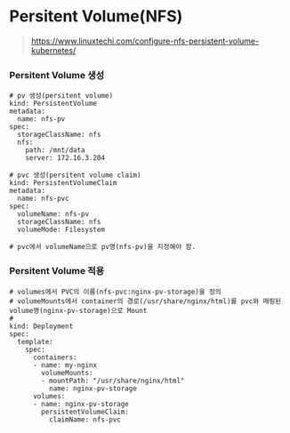 # Persitent Volume(NFS)

> https://www.linuxtechi.com/configure-nfs-persistent-volume-kubernetes/

### Persitent Volume 생성

```
# pv 생성(persitent volume)
kind: PersistentVolume
metadata:
  name: nfs-pv
spec:
  storageClassName: nfs
  nfs:
    path: /mnt/data
    server: 172.16.3.204

# pvc 생성(persitent volume claim)
kind: PersistentVolumeClaim
metadata:
  name: nfs-pvc
spec:
  volumeName: nfs-pv
  storageClassName: nfs
  volumeMode: Filesystem

# pvc에서 volumeName으로 pv명(nfs-pv)을 지정해야 함.
```

### Persitent Volume 적용

```
# volumes에서 PVC의 이름(nfs-pvc:nginx-pv-storage)을 정의
# volumeMounts에서 container의 경로(/usr/share/nginx/html)를 pvc와 매핑된 volume명(nginx-pv-storage)으로 Mount
# 
kind: Deployment
spec:
  template:
    spec:
      containers:
      - name: my-nginx
        volumeMounts:
        - mountPath: "/usr/share/nginx/html"
          name: nginx-pv-storage
      volumes:
      - name: nginx-pv-storage
        persistentVolumeClaim:
          claimName: nfs-pvc
```
